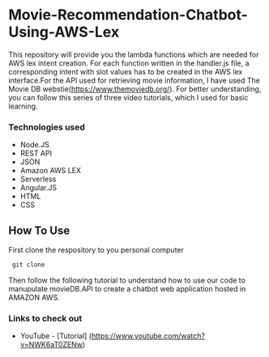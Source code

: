 # Movie-Recommendation-Chatbot-Using-AWS-Lex

This repository will provide you the lambda functions which are needed for AWS lex intent creation. For each function  written in the handler.js file, a corresponding intent with slot values has to be created in the AWS lex interface.For the API used for retrieving movie information, I have used The Movie DB webstie(https://www.themoviedb.org/). For better understanding, you can follow this series of three video tutorials, which I used for basic learning.

### Technologies used
- Node.JS
- REST API
- JSON
- Amazon AWS LEX
- Serverless
- Angular.JS
- HTML
- CSS
## How To Use
First clone the respository to you personal computer 

```html
 git clone 
```
Then follow the following tutorial to understand how to use our code to manupulate movieDB.API to create a chatbot web application hosted in AMAZON AWS.

### Links to check out

- YouTube - [Tutorial] (https://www.youtube.com/watch?v=NWK6aT0ZENw)

